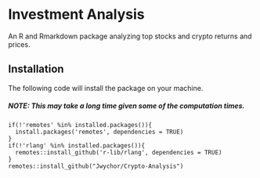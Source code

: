 # Investment Analysis
An R and Rmarkdown package analyzing top stocks and crypto returns and prices.

## Installation
The following code will install the package on your machine.

##### NOTE: This may take a long time given some of the computation times.
```
if(!'remotes' %in% installed.packages()){
  install.packages('remotes', dependencies = TRUE)
}
if(!'rlang' %in% installed.packages()){
  remotes::install_github('r-lib/rlang', dependencies = TRUE)
}
remotes::install_github("Jwychor/Crypto-Analysis")
```
